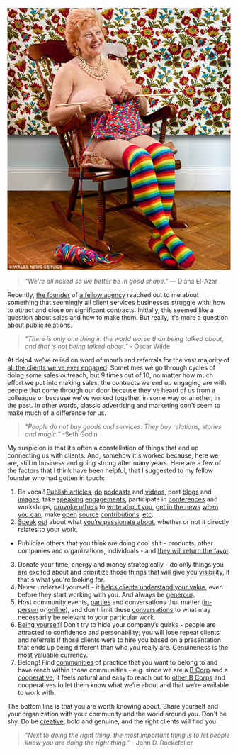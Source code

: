 ![24235AD800000578-2878998-image-m-54_1418905949743.jpg](assets/b.jpeg) 
> *"We're all naked so we better be in good shape."* — Diana El-Azar

Recently, [the founder](https://medium.com/@hornbein) of [a fellow agency](https://goodgoodwork.io/) reached out to me about something that seemingly all client services businesses struggle with: how to attract and close on significant contracts. Initially, this seemed like a question about sales and how to make them. But really, it's more a question about public relations.

> *"There is only one thing in the world worse than being talked about, and that is not being talked about."* - Oscar Wilde

At dojo4 we’ve relied on word of mouth and referrals for the vast majority of [all the clients we've ever engaged](http://dojo4.com/work). Sometimes we go through cycles of doing some sales outreach, but 9 times out of 10, no matter how much effort we put into making sales, the contracts we end up engaging are with people that come through our door because they've heard of us from a colleague or because we've worked together, in some way or another, in the past. In other words, classic advertising and marketing don't seem to make much of a difference for us. 

> *"People do not buy goods and services. They buy relations, stories and magic.”* -Seth Godin

My suspicion is that it’s often a constellation of things that end up connecting us with clients. And, somehow it's worked because, here we are, still in business and going strong after many years. Here are a few of the factors that I think have been helpful, that I suggested to my fellow founder who had gotten in touch: 

1. Be vocal! [Publish articles](https://unreasonable.is/author/corey-kohn/), [do](https://www.bitballoon.com/blog/2014/03/27/ara-t-howard-on-static-sites-dynamic-content-and-creativity) [podcasts](https://devchat.tv/ruby-rogues/094-rr-robust-ruby-with-ara-t-howard) and [videos](http://ugurus.com/estimate-the-quality-of-a-developer-by-the-size-of-their-bin-directory-interview-with-ara-howard-of-dojo4-ugurus-comblogestimate-the-quality-of-a-developer-by-the-size-of-their-bin-directory-intervie), post [blogs](http://dojo4.com/blog) and [images](http://dojo4.com/play/within40feet), take [speaking](https://www.youtube.com/watch?v=06v2Imhm5aQ) [engagements](https://www.youtube.com/watch?v=go6qly-65EY), participate in [conferences](https://confreaks.tv/presenters/jeremy-hinegardner) and workshops, [provoke others](http://rubyquiz.com/quiz67.html) to [write about you](https://hashrocket.com/blog/posts/solving-ara-howard-s-metakoans), [get in the news](http://www.dailycamera.com/boulder-business/ci_29787457/after-midnight-new-boulder-co-working-space-caters) [when you can](http://www.dailycamera.com/boulder-business/ci_30803106/boulder-businesses-all-showing-image-inclusiveness), make [open](https://github.com/copiousfreetime) [source](https://github.com/spikex) [contributions](https://github.com/ahoward), [etc](http://orapinmarketing.com/inspired-impact-dojo4/).
2. [Speak](http://ugurus.com/human-relationships-over-revenue-interview-with-corey-kohn-of-dojo4) [out](http://dojo4.com/blog/family-friendly-workplace-manifesto) about what [you’re passionate about](https://dev.to/iphreaks/137-ips-program-like-you-give-a-damn-with-ara-t-howard-at-rails-remote-conf-2015), whether or not it directly relates to your work. 
* Publicize others that you think are doing cool shit - products, other companies and organizations, individuals - and [they will return the favor](https://twitter.com/search?l=&q=%40dojo4&src=typd&lang=en).
3. Donate your time, energy and money strategically - do only things you are excited about and prioritize those things that will give you [visibility](http://igniteboulder.com/sponsors), if that's what you're looking for. 
4. Never undersell yourself - it [helps clients understand  your value](http://dojo4.com/deck ), even before they start working with you. And always be [generous](https://t.co/oPjjO5sCCX). 
5. Host community events, [parties](https://www.facebook.com/events/137778116838365/) and conversations that matter ([in-person](https://boulderstartupweek2017.sched.com/event/AVHw/b-corp-taco-truck-happy-hour) or [online](https://github.com/dojo4/policy)), and don’t limit these [conversations](http://www.awesomeboulder.org/) to what may necessarily be relevant to your particular work.
6. [Being yourself](https://unreasonable.is/being-yourself-more-important-than-you-think/)! Don’t try to hide your company’s quirks - people are attracted to confidence and personability; you will lose repeat clients and referrals if those clients were to hire you based on a presentation that ends up being different than who you really are. Genuineness is the most valuable currency.
7. Belong! Find [communities](https://www.bcorporation.net/community/find-a-b-corp) of practice that you want to belong to and have reach within those communities - e.g. since we are a [B Corp](https://www.bcorporation.net/community/dojo4) and a [cooperative](http://dojo4.com/blog/on-the-lip-of-shared-ownership-dojo4-becomes-a-co-op-series-number-1), it feels natural and easy to reach out to [other B Corps](https://foundrygroup.com/blog/2016/05/foundry-group-is-now-b-certified/) and cooperatives to let them know what we’re about and that we’re available to work with. 

The bottom line is that you are worth knowing about. Share yourself and your organization with your community and the world around you. Don't be shy. Do be [creative](http://little-startup-handbook.dojo4.com/), bold and genuine, and the right clients will find you. 

> *"Next to doing the right thing, the most important thing is to let people know you are doing the right thing."* - John D. Rockefeller 

